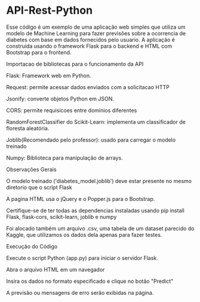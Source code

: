 # API-Rest-Python

Esse código é um exemplo de uma aplicação web simples que utiliza um modelo de Machine Learning para fazer previsões sobre a ocorrencia de diabetes com base em dados fornecidos pelo usuario. A aplicação é construida usando o framework Flask para o backend e HTML com Bootstrap para o frontend. 

 

Importacao de bibliotecas para o funcionamento da API 

Flask: Framework web em Python. 

Request: permite acessar dados enviados com a solicitacao HTTP 

Jsonify: converte objetos Python em JSON. 

CORS: permite requisicoes entre dominios diferentes 

RandomForestClassifier do Scikit-Learn: implementa um classificador de floresta aleatória. 

Joblib(Recomendado pelo professor): usado para carregar o modelo treinado  

Numpy: Biblioteca para manipulação de arrays. 

 

Observações Gerais 

O modelo treinado ('diabetes_model.joblib') deve estar presente no mesmo diretorio que o script Flask 

A pagina HTML usa o jQuery e o Popper.js para o Bootstrap. 

Certifique-se de ter todas as dependencias instaladas usando pip install Flask, flask-cors, scikit-learn, joblib  e numpy 

Foi alocado também um arquivo .csv, uma tabela de um dataset parecido do Kaggle, que utilizamos os dados dela apenas para fazer testes. 

Execução do Código  

Execute o script Python (app.py) para iniciar o servidor Flask. 

Abra o arquivo HTML em um navegador 

Insira os dados no formato especificado e clique no botão "Predict" 

A previsão ou mensagens de erro serão exibidas na página. 
